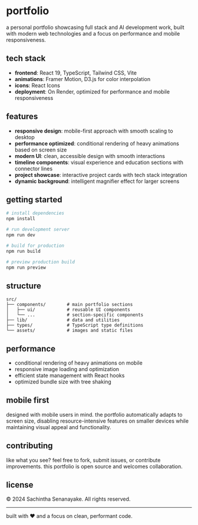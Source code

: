 # portfolio

a personal portfolio showcasing full stack and AI development work, built with modern web technologies and a focus on performance and mobile responsiveness.

## tech stack

- **frontend**: React 19, TypeScript, Tailwind CSS, Vite
- **animations**: Framer Motion, D3.js for color interpolation
- **icons**: React Icons
- **deployment**: On Render, optimized for performance and mobile responsiveness

## features

- **responsive design**: mobile-first approach with smooth scaling to desktop
- **performance optimized**: conditional rendering of heavy animations based on screen size
- **modern UI**: clean, accessible design with smooth interactions
- **timeline components**: visual experience and education sections with connector lines
- **project showcase**: interactive project cards with tech stack integration
- **dynamic background**: intelligent magnifier effect for larger screens

## getting started

```bash
# install dependencies
npm install

# run development server
npm run dev

# build for production
npm run build

# preview production build
npm run preview
```

## structure

```
src/
├── components/        # main portfolio sections
│   ├── ui/            # reusable UI components
│   └── ...            # section-specific components
├── lib/               # data and utilities
├── types/             # TypeScript type definitions
└── assets/            # images and static files
```

## performance

- conditional rendering of heavy animations on mobile
- responsive image loading and optimization
- efficient state management with React hooks
- optimized bundle size with tree shaking

## mobile first

designed with mobile users in mind. the portfolio automatically adapts to screen size, disabling resource-intensive features on smaller devices while maintaining visual appeal and functionality.

## contributing

like what you see? feel free to fork, submit issues, or contribute improvements. this portfolio is open source and welcomes collaboration.

## license

© 2024 Sachintha Senanayake. All rights reserved.

---

built with ❤️ and a focus on clean, performant code.
